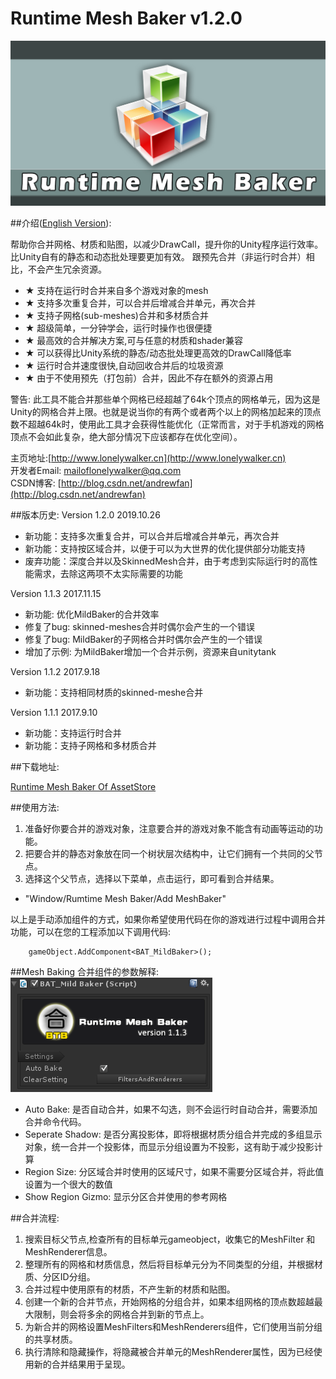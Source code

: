 # Runtime Mesh Baker v1.2.0 #
![](RMB_1200_630.png)

##介绍([English Version](README.md)):

帮助你合并网格、材质和贴图，以减少DrawCall，提升你的Unity程序运行效率。
比Unity自有的静态和动态批处理要更加有效。
跟预先合并（非运行时合并）相比，不会产生冗余资源。

- ★ 支持在运行时合并来自多个游戏对象的mesh
- ★ 支持多次重复合并，可以合并后增减合并单元，再次合并
- ★ 支持子网格(sub-meshes)合并和多材质合并
- ★ 超级简单，一分钟学会，运行时操作也很便捷
- ★ 最高效的合并解决方案,可与任意的材质和shader兼容
- ★ 可以获得比Unity系统的静态/动态批处理更高效的DrawCall降低率
- ★ 运行时合并速度很快,自动回收合并后的垃圾资源
- ★ 由于不使用预先（打包前）合并，因此不存在额外的资源占用

警告:  此工具不能合并那些单个网格已经超越了64k个顶点的网格单元，因为这是Unity的网格合并上限。也就是说当你的有两个或者两个以上的网格加起来的顶点数不超越64k时，使用此工具才会获得性能优化（正常而言，对于手机游戏的网格顶点不会如此复杂，绝大部分情况下应该都存在优化空间）。


主页地址:[http://www.lonelywalker.cn](http://www.lonelywalker.cn)<br>
开发者Email: [mailoflonelywalker@qq.com](mailoflonelywalker@qq.com)<br>
CSDN博客:  [http://blog.csdn.net/andrewfan](http://blog.csdn.net/andrewfan)<br>

##版本历史:
Version 1.2.0 2019.10.26
- 新功能：支持多次重复合并，可以合并后增减合并单元，再次合并
- 新功能：支持按区域合并，以便于可以为大世界的优化提供部分功能支持
- 废弃功能：深度合并以及SkinnedMesh合并，由于考虑到实际运行时的高性能需求，去除这两项不太实际需要的功能

Version 1.1.3 2017.11.15

- 新功能: 优化MildBaker的合并效率
- 修复了bug: skinned-meshes合并时偶尔会产生的一个错误
- 修复了bug: MildBaker的子网格合并时偶尔会产生的一个错误
- 增加了示例: 为MildBaker增加一个合并示例，资源来自unitytank


Version 1.1.2 2017.9.18

- 新功能：支持相同材质的skinned-meshe合并

Version 1.1.1 2017.9.10

- 新功能：支持运行时合并
- 新功能：支持子网格和多材质合并


##下载地址:

[Runtime Mesh Baker Of AssetStore](https://www.assetstore.unity3d.com/#!/content/90510)

##使用方法:

1. 准备好你要合并的游戏对象，注意要合并的游戏对象不能含有动画等运动的功能。
2. 把要合并的静态对象放在同一个树状层次结构中，让它们拥有一个共同的父节点。
3. 选择这个父节点，选择以下菜单，点击运行，即可看到合并结果。
 
 - "Window/Rumtime Mesh Baker/Add MeshBaker"
   

以上是手动添加组件的方式，如果你希望使用代码在你的游戏进行过程中调用合并功能，可以在您的工程添加以下调用代码:
	
		gameObject.AddComponent<BAT_MildBaker>();
	

##Mesh Baking 合并组件的参数解释:
![](mild_bake.png)

- Auto Bake: 是否自动合并，如果不勾选，则不会运行时自动合并，需要添加合并命令代码。
- Seperate Shadow: 是否分离投影体，即将根据材质分组合并完成的多组显示对象，统一合并一个投影体，而显示分组设置为不投影，这有助于减少投影计算
- Region Size: 分区域合并时使用的区域尺寸，如果不需要分区域合并，将此值设置为一个很大的数值
- Show Region Gizmo: 显示分区合并使用的参考网格

##合并流程:

1. 搜索目标父节点,检查所有的目标单元gameobject，收集它的MeshFilter 和 MeshRenderer信息。
2. 整理所有的网格和材质信息，然后将目标单元分为不同类型的分组，并根据材质、分区ID分组。
3. 合并过程中使用原有的材质，不产生新的材质和贴图。
4. 创建一个新的合并节点，开始网格的分组合并，如果本组网格的顶点数超越最大限制，则会将多余的网格合并到新的节点上。
5. 为新合并的网格设置MeshFilters和MeshRenderers组件，它们使用当前分组的共享材质。
6. 执行清除和隐藏操作，将隐藏被合并单元的MeshRenderer属性，因为已经使用新的合并结果用于呈现。

